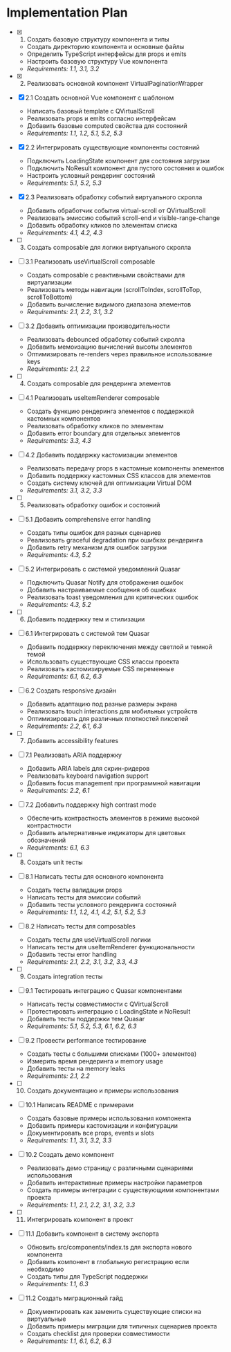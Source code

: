 # Implementation Plan

- [x] 1. Создать базовую структуру компонента и типы
  - Создать директорию компонента и основные файлы
  - Определить TypeScript интерфейсы для props и emits
  - Настроить базовую структуру Vue компонента
  - _Requirements: 1.1, 3.1, 3.2_

- [x] 2. Реализовать основной компонент VirtualPaginationWrapper
- [x] 2.1 Создать основной Vue компонент с шаблоном
  - Написать базовый template с QVirtualScroll
  - Реализовать props и emits согласно интерфейсам
  - Добавить базовые computed свойства для состояний
  - _Requirements: 1.1, 1.2, 5.1, 5.2, 5.3_

- [x] 2.2 Интегрировать существующие компоненты состояний
  - Подключить LoadingState компонент для состояния загрузки
  - Подключить NoResult компонент для пустого состояния и ошибок
  - Настроить условный рендеринг состояний
  - _Requirements: 5.1, 5.2, 5.3_

- [x] 2.3 Реализовать обработку событий виртуального скролла
  - Добавить обработчик события virtual-scroll от QVirtualScroll
  - Реализовать эмиссию событий scroll-end и visible-range-change
  - Добавить обработку кликов по элементам списка
  - _Requirements: 4.1, 4.2, 4.3_

- [ ] 3. Создать composable для логики виртуального скролла
- [ ] 3.1 Реализовать useVirtualScroll composable
  - Создать composable с реактивными свойствами для виртуализации
  - Реализовать методы навигации (scrollToIndex, scrollToTop, scrollToBottom)
  - Добавить вычисление видимого диапазона элементов
  - _Requirements: 2.1, 2.2, 3.1, 3.2_

- [ ] 3.2 Добавить оптимизации производительности
  - Реализовать debounced обработку событий скролла
  - Добавить мемоизацию вычислений высоты элементов
  - Оптимизировать re-renders через правильное использование keys
  - _Requirements: 2.1, 2.2_

- [ ] 4. Создать composable для рендеринга элементов
- [ ] 4.1 Реализовать useItemRenderer composable
  - Создать функцию рендеринга элементов с поддержкой кастомных компонентов
  - Реализовать обработку кликов по элементам
  - Добавить error boundary для отдельных элементов
  - _Requirements: 3.3, 4.3_

- [ ] 4.2 Добавить поддержку кастомизации элементов
  - Реализовать передачу props в кастомные компоненты элементов
  - Добавить поддержку кастомных CSS классов для элементов
  - Создать систему ключей для оптимизации Virtual DOM
  - _Requirements: 3.1, 3.2, 3.3_

- [ ] 5. Реализовать обработку ошибок и состояний
- [ ] 5.1 Добавить comprehensive error handling
  - Создать типы ошибок для разных сценариев
  - Реализовать graceful degradation при ошибках рендеринга
  - Добавить retry механизм для ошибок загрузки
  - _Requirements: 4.3, 5.2_

- [ ] 5.2 Интегрировать с системой уведомлений Quasar
  - Подключить Quasar Notify для отображения ошибок
  - Добавить настраиваемые сообщения об ошибках
  - Реализовать toast уведомления для критических ошибок
  - _Requirements: 4.3, 5.2_

- [ ] 6. Добавить поддержку тем и стилизации
- [ ] 6.1 Интегрировать с системой тем Quasar
  - Добавить поддержку переключения между светлой и темной темой
  - Использовать существующие CSS классы проекта
  - Реализовать кастомизируемые CSS переменные
  - _Requirements: 6.1, 6.2, 6.3_

- [ ] 6.2 Создать responsive дизайн
  - Добавить адаптацию под разные размеры экрана
  - Реализовать touch interactions для мобильных устройств
  - Оптимизировать для различных плотностей пикселей
  - _Requirements: 2.2, 6.1, 6.3_

- [ ] 7. Добавить accessibility features
- [ ] 7.1 Реализовать ARIA поддержку
  - Добавить ARIA labels для скрин-ридеров
  - Реализовать keyboard navigation support
  - Добавить focus management при программной навигации
  - _Requirements: 2.2, 6.1_

- [ ] 7.2 Добавить поддержку high contrast mode
  - Обеспечить контрастность элементов в режиме высокой контрастности
  - Добавить альтернативные индикаторы для цветовых обозначений
  - _Requirements: 6.1, 6.3_

- [ ] 8. Создать unit тесты
- [ ] 8.1 Написать тесты для основного компонента
  - Создать тесты валидации props
  - Написать тесты для эмиссии событий
  - Добавить тесты условного рендеринга состояний
  - _Requirements: 1.1, 1.2, 4.1, 4.2, 5.1, 5.2, 5.3_

- [ ] 8.2 Написать тесты для composables
  - Создать тесты для useVirtualScroll логики
  - Написать тесты для useItemRenderer функциональности
  - Добавить тесты error handling
  - _Requirements: 2.1, 2.2, 3.1, 3.2, 3.3, 4.3_

- [ ] 9. Создать integration тесты
- [ ] 9.1 Тестировать интеграцию с Quasar компонентами
  - Написать тесты совместимости с QVirtualScroll
  - Протестировать интеграцию с LoadingState и NoResult
  - Добавить тесты поддержки тем Quasar
  - _Requirements: 5.1, 5.2, 5.3, 6.1, 6.2, 6.3_

- [ ] 9.2 Провести performance тестирование
  - Создать тесты с большими списками (1000+ элементов)
  - Измерить время рендеринга и memory usage
  - Добавить тесты на memory leaks
  - _Requirements: 2.1, 2.2_

- [ ] 10. Создать документацию и примеры использования
- [ ] 10.1 Написать README с примерами
  - Создать базовые примеры использования компонента
  - Добавить примеры кастомизации и конфигурации
  - Документировать все props, events и slots
  - _Requirements: 1.1, 3.1, 3.2, 3.3_

- [ ] 10.2 Создать демо компонент
  - Реализовать демо страницу с различными сценариями использования
  - Добавить интерактивные примеры настройки параметров
  - Создать примеры интеграции с существующими компонентами проекта
  - _Requirements: 1.1, 2.1, 2.2, 3.1, 3.2, 3.3_

- [ ] 11. Интегрировать компонент в проект
- [ ] 11.1 Добавить компонент в систему экспорта
  - Обновить src/components/index.ts для экспорта нового компонента
  - Добавить компонент в глобальную регистрацию если необходимо
  - Создать типы для TypeScript поддержки
  - _Requirements: 1.1, 6.3_

- [ ] 11.2 Создать миграционный гайд
  - Документировать как заменить существующие списки на виртуальные
  - Добавить примеры миграции для типичных сценариев проекта
  - Создать checklist для проверки совместимости
  - _Requirements: 1.1, 6.1, 6.2, 6.3_